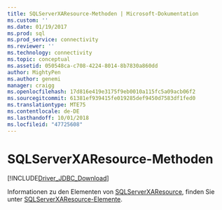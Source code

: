 ```yaml
---
title: SQLServerXAResource-Methoden | Microsoft-Dokumentation
ms.custom: ''
ms.date: 01/19/2017
ms.prod: sql
ms.prod_service: connectivity
ms.reviewer: ''
ms.technology: connectivity
ms.topic: conceptual
ms.assetid: 050548ca-c708-4224-8014-8b7830a860dd
author: MightyPen
ms.author: genemi
manager: craigg
ms.openlocfilehash: 17d816e419e3175f9eb0010a115fc5a09acb06f2
ms.sourcegitcommit: 61381ef939415fe019285def9450d7583df1fed0
ms.translationtype: MTE75
ms.contentlocale: de-DE
ms.lasthandoff: 10/01/2018
ms.locfileid: "47725608"
---
```

# <a name="sqlserverxaresource-methods"></a>SQLServerXAResource-Methoden
[!INCLUDE[Driver_JDBC_Download](../../../includes/driver_jdbc_download.md)]

  Informationen zu den Elementen von [SQLServerXAResource](../../../connect/jdbc/reference/sqlserverxaresource-class.md), finden Sie unter [SQLServerXAResource-Elemente](../../../connect/jdbc/reference/sqlserverxaresource-members.md).  
  
  
